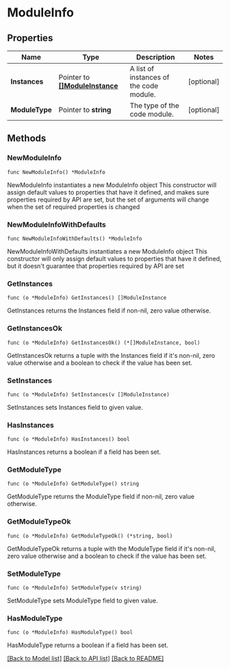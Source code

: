 # ModuleInfo

## Properties

Name | Type | Description | Notes
------------ | ------------- | ------------- | -------------
**Instances** | Pointer to [**[]ModuleInstance**](ModuleInstance.md) | A list of instances of the code module. | [optional] 
**ModuleType** | Pointer to **string** | The type of the code module. | [optional] 

## Methods

### NewModuleInfo

`func NewModuleInfo() *ModuleInfo`

NewModuleInfo instantiates a new ModuleInfo object
This constructor will assign default values to properties that have it defined,
and makes sure properties required by API are set, but the set of arguments
will change when the set of required properties is changed

### NewModuleInfoWithDefaults

`func NewModuleInfoWithDefaults() *ModuleInfo`

NewModuleInfoWithDefaults instantiates a new ModuleInfo object
This constructor will only assign default values to properties that have it defined,
but it doesn't guarantee that properties required by API are set

### GetInstances

`func (o *ModuleInfo) GetInstances() []ModuleInstance`

GetInstances returns the Instances field if non-nil, zero value otherwise.

### GetInstancesOk

`func (o *ModuleInfo) GetInstancesOk() (*[]ModuleInstance, bool)`

GetInstancesOk returns a tuple with the Instances field if it's non-nil, zero value otherwise
and a boolean to check if the value has been set.

### SetInstances

`func (o *ModuleInfo) SetInstances(v []ModuleInstance)`

SetInstances sets Instances field to given value.

### HasInstances

`func (o *ModuleInfo) HasInstances() bool`

HasInstances returns a boolean if a field has been set.

### GetModuleType

`func (o *ModuleInfo) GetModuleType() string`

GetModuleType returns the ModuleType field if non-nil, zero value otherwise.

### GetModuleTypeOk

`func (o *ModuleInfo) GetModuleTypeOk() (*string, bool)`

GetModuleTypeOk returns a tuple with the ModuleType field if it's non-nil, zero value otherwise
and a boolean to check if the value has been set.

### SetModuleType

`func (o *ModuleInfo) SetModuleType(v string)`

SetModuleType sets ModuleType field to given value.

### HasModuleType

`func (o *ModuleInfo) HasModuleType() bool`

HasModuleType returns a boolean if a field has been set.


[[Back to Model list]](../README.md#documentation-for-models) [[Back to API list]](../README.md#documentation-for-api-endpoints) [[Back to README]](../README.md)



